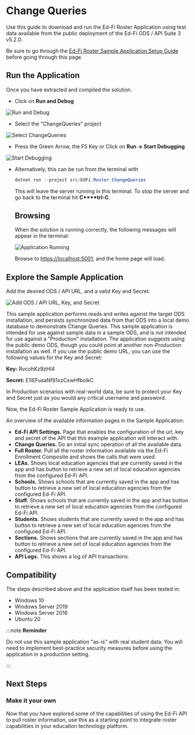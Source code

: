 # Change Queries

Use this guide to download and run the Ed-Fi Roster Application using test data
available from the public deployment of the Ed-Fi ODS / API Suite 3 v5.2.0.

Be sure to go through the [Ed-Fi Roster Sample Application Setup
Guide](./setup-guide.md)
before going through this page.

## Run the Application

Once you have extracted and compiled the solution.

* Click on **Run and Debug**

![Run and Debug](https://edfidocs.blob.core.windows.net/$web/img/getting-started/solution-guides/rostering-solution-guide/image2021-6-15_16-2-39.png)

* Select the "ChangeQueries" project

![Select ChangeQueries](https://edfidocs.blob.core.windows.net/$web/img/getting-started/solution-guides/rostering-solution-guide/image2021-6-15_16-17-33.png)

* Press the Green Arrow, the F5 Key or Click on **Run → Start Debugging**

![Start Debugging](https://edfidocs.blob.core.windows.net/$web/img/getting-started/solution-guides/rostering-solution-guide/start%20debugging.png)

* Alternatively, this can be run from the terminal with

    ```powershell
    dotnet run --project src/EdFi.Roster.ChangeQueries
    ```

    This will leave the server running in this terminal. To stop the server and
    go back to the terminal hit **C****trl-C**.

  ## Browsing

    When the solution is running correctly, the following messages will appear
    in the terminal:

    ![Application Running](https://edfidocs.blob.core.windows.net/$web/img/getting-started/solution-guides/rostering-solution-guide/application%20running.png)

    Browse to [https://localhost:5001](https://localhost:5001/), and the home
    page will load.

## Explore the Sample Application

Add the desired ODS / API URL, and a valid Key and Secret:

![Add ODS / API URL, Key, and Secret](https://edfidocs.blob.core.windows.net/$web/img/getting-started/solution-guides/rostering-solution-guide/image2021-5-28_18-1-13.png)

This sample application performs reads and writes against the target ODS
installation, and persists synchronized data from that ODS into a local demo
database to demonstrate Change Queries. This sample application is intended for
use against sample data in a sample ODS, and is not intended for use against a
"Production" installation. The application suggests using the public demo ODS,
though you could point at another non-Production installation as well. If you
use the public demo URL, you can use the following values for the Key and
Secret:

**Key:** RvcohKz9zHI4

**Secret:** E1iEFusaNf81xzCxwHfbolkC

In Production scenarios with real-world data, be sure to protect your Key and
Secret just as you would any critical username and password.

Now, the Ed-Fi Roster Sample Application is ready to use.

An overview of the available information pages in the Sample Application:

* **Ed-Fi API Settings.** Page that enables the configuration of the url, key
    and secret of the API that this example application will interact with.
* **Change Queries.** Do an initial sync operation of all the available data.
* **Full Roster.** Pull all the roster information available via the Ed-Fi
    Enrollment Composite and shows the calls that were used.
* **LEAs.** Shows local education agencies that are currently saved in the app
    and has button to retrieve a new set of local education agencies from the
    configured Ed-Fi API.
* **Schools.** Shows schools that are currently saved in the app and has
    button to retrieve a new set of local education agencies from the configured
    Ed-Fi API.
* **Staff.** Shows schools that are currently saved in the app and has button
    to retrieve a new set of local education agencies from the configured Ed-Fi
    API.
* **Students.** Shows students that are currently saved in the app and has
    button to retrieve a new set of local education agencies from the configured
    Ed-Fi API.
* **Sections.** Shows sections that are currently saved in the app and has
    button to retrieve a new set of local education agencies from the configured
    Ed-Fi API.
* **API Logs.** This shows a log of API transactions.

## Compatibility

The steps described above and the application itself has been tested in:

* Windows 10
* Windows Server 2019
* Windows Server 2016
* Ubuntu 20

:::note **Reminder**

Do not use this sample application "as-is" with real student data. You will need
to implement best-practice security measures before using the application in a
production setting.

:::

## Next Steps

### Make it your own

Now that you have explored some of the capabilities of using the Ed-Fi API to
pull roster information, use this as a starting point to integrate roster
capabilities in your education technology platform.

